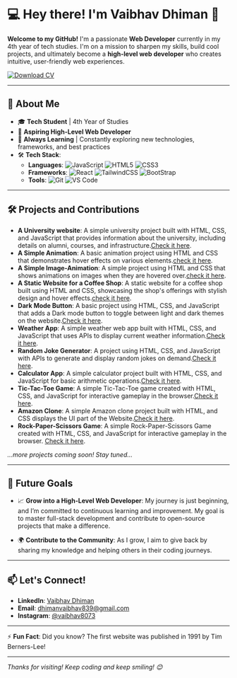 # 💻 Hey there! I'm Vaibhav Dhiman 👋

**Welcome to my GitHub!** I'm a passionate **Web Developer** currently in my 4th year of tech studies. I'm on a mission to sharpen my skills, build cool projects, and ultimately become a **high-level web developer** who creates intuitive, user-friendly web experiences.

[![Download CV](https://img.shields.io/badge/Download%20CV-Click%20Here-blue)](https://github.com/VaibhavDhiman02/CV/blob/main/new%20CV.pdf)

---

## 🚀 About Me

- 🎓 **Tech Student** | 4th Year of Studies
- 💼 **Aspiring High-Level Web Developer**
- 🌱 **Always Learning** | Constantly exploring new technologies, frameworks, and best practices
- 🛠️ **Tech Stack**:
  - **Languages**: ![JavaScript](https://img.shields.io/badge/-JavaScript-F7DF1E?style=flat&logo=JavaScript&logoColor=black) ![HTML5](https://img.shields.io/badge/-HTML5-E34F26?style=flat&logo=HTML5&logoColor=white) ![CSS3](https://img.shields.io/badge/-CSS3-1572B6?style=flat&logo=CSS3&logoColor=white)
  - **Frameworks**: ![React](https://img.shields.io/badge/-React-61DAFB?style=flat&logo=React&logoColor=white) ![TailwindCSS](https://img.shields.io/badge/-TailwindCSS-61DAFB?style=flat&logo=React&logoColor=white) ![BootStrap](https://img.shields.io/badge/-BootStrap-61DAFB?style=flat&logo=React&logoColor=white)
  - **Tools**: ![Git](https://img.shields.io/badge/-Git-F05032?style=flat&logo=Git&logoColor=white) ![VS Code](https://img.shields.io/badge/-VS%20Code-007ACC?style=flat&logo=Visual%20Studio%20Code&logoColor=white)

---

## 🛠️ Projects and Contributions

- **A University website**: A simple university project built with HTML, CSS, and JavaScript that provides information about the university, including details on alumni, courses, and infrastructure.[Check it here](https://github.com/VaibhavDhiman02/Responsive-website).
- **A Simple Animation**: A basic animation project using HTML and CSS that demonstrates hover effects on various elements.[check it here](https://github.com/VaibhavDhiman02/Animations).
- **A Simple Image-Animation**: A simple project using HTML and CSS that shows animations on images when they are hovered over.[check it here](https://github.com/VaibhavDhiman02/Image-Animation).
- **A Static Website for a Coffee Shop**: A static website for a coffee shop built using HTML and CSS, showcasing the shop's offerings with stylish design and hover effects.[check it here](https://github.com/VaibhavDhiman02/Coffee_shop).
- **Dark Mode Button**: A basic project using HTML, CSS, and JavaScript that adds a Dark mode button to toggle between light and dark themes on the website.[Check it here](https://github.com/VaibhavDhiman02/DarkMode_Toggle).
- **Weather App**: A simple weather web app built with HTML, CSS, and JavaScript that uses APIs to display current weather information.[Check it here](https://github.com/VaibhavDhiman02/Weather_App).
- **Random Joke Generator**: A project using HTML, CSS, and JavaScript with APIs to generate and display random jokes on demand.[Check it here](https://github.com/VaibhavDhiman02/Joke-Generator).
- **Calculator App**: A simple calculator project built with HTML, CSS, and JavaScript for basic arithmetic operations.[Check it here](https://github.com/VaibhavDhiman02/CalculatorApp).
- **Tic-Tac-Toe Game**: A simple Tic-Tac-Toe game created with HTML, CSS, and JavaScript for interactive gameplay in the browser.[Check it here](https://github.com/VaibhavDhiman02/Tic-Tac-Toe-Game).
- **Amazon Clone**: A simple Amazon clone project built with HTML, and CSS displays the UI part of the Website.[Check it here](https://github.com/VaibhavDhiman02/amazonClone).
- **Rock-Paper-Scissors Game**: A simple Rock-Paper-Scissors Game created with HTML, CSS, and JavaScript for interactive gameplay in the browser. [Check it here](https://github.com/VaibhavDhiman02/Rock-paper-Scissors-Game).

*...more projects coming soon! Stay tuned...*

---

## 🌟 Future Goals

- 📈 **Grow into a High-Level Web Developer**: My journey is just beginning, and I’m committed to continuous learning and improvement. My goal is to master full-stack development and contribute to open-source projects that make a difference.

- 🌍 **Contribute to the Community**: As I grow, I aim to give back by sharing my knowledge and helping others in their coding journeys.

---

## 📫 Let's Connect!

- **LinkedIn**: [Vaibhav Dhiman](https://www.linkedin.com/in/vaibhav-dhiman-308bab213/)
- **Email**: [dhimanvaibhav839@gmail.com](dhimanvaibhav839@gmail.com)
- **Instagram**: [@vaibhav8073](https://instagram.com/vaibhav8073/)

---

⚡️ **Fun Fact**: Did you know? The first website was published in 1991 by Tim Berners-Lee!

---

*Thanks for visiting! Keep coding and keep smiling! 😊*
